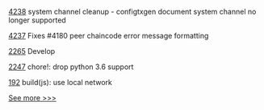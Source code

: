
[4238](https://github.com/hyperledger/fabric/pull/4238) system channel cleanup - configtxgen document system channel no longer supported

[4237](https://github.com/hyperledger/fabric/pull/4237) Fixes #4180 peer chaincode error message formatting

[2265](https://github.com/hyperledger/bevel/pull/2265) Develop

[2247](https://github.com/hyperledger/aries-cloudagent-python/pull/2247) chore!: drop python 3.6 support

[192](https://github.com/hyperledger/indy-vdr/pull/192) build(js): use local network


[See more >>>](https://start-here.hyperledger.org/pull-requests)
